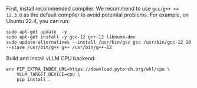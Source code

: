 First, install recommended compiler. We recommend to use `gcc/g++ >= 12.3.0` as the default compiler to avoid potential problems. For example, on Ubuntu 22.4, you can run:

```console
sudo apt-get update  -y
sudo apt-get install -y gcc-12 g++-12 libnuma-dev
sudo update-alternatives --install /usr/bin/gcc gcc /usr/bin/gcc-12 10 --slave /usr/bin/g++ g++ /usr/bin/g++-12
```

Build and install vLLM CPU backend:

```console
env PIP_EXTRA_INDEX_URL=https://download.pytorch.org/whl/cpu \
    VLLM_TARGET_DEVICE=cpu \
    pip install .
```
